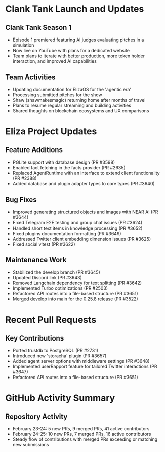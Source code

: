 # Clank Tank Launch and Updates

## Clank Tank Season 1
- Episode 1 premiered featuring AI judges evaluating pitches in a simulation
- Now live on YouTube with plans for a dedicated website
- Team plans to iterate with better production, more token holder interaction, and improved AI capabilities

## Team Activities
- Updating documentation for ElizaOS for the 'agentic era'
- Processing submitted pitches for the show
- Shaw (shawmakesmagic) returning home after months of travel
- Plans to resume regular streaming and building activities
- Shared thoughts on blockchain ecosystems and UX comparisons

# Eliza Project Updates

## Feature Additions
- PGLite support with database design (PR #3598)
- Enabled fact fetching in the facts provider (PR #2635)
- Replaced AgentRuntime with an interface to extend client functionality (PR #2388)
- Added database and plugin adapter types to core types (PR #3640)

## Bug Fixes
- Improved generating structured objects and images with NEAR AI (PR #3644)
- Fixed Telegram E2E testing and group chat issues (PR #3624)
- Handled short text items in knowledge processing (PR #3652)
- Fixed plugins documentation formatting (PR #3649)
- Addressed Twitter client embedding dimension issues (PR #3625)
- Fixed social vitest (PR #3622)

## Maintenance Work
- Stabilized the develop branch (PR #3645)
- Updated Discord link (PR #3643)
- Removed Langchain dependency for text splitting (PR #3642)
- Implemented Turbo optimizations (PR #2503)
- Refactored API routes into a file-based structure (PR #3651)
- Merged develop into main for the 0.25.8 release (PR #3522)

# Recent Pull Requests

## Key Contributions
- Ported trustdb to PostgreSQL (PR #2731)
- Introduced new 'storacha' plugin (PR #3657)
- Added agent server options with middleware settings (PR #3648)
- Implemented userRapport feature for tailored Twitter interactions (PR #3647)
- Refactored API routes into a file-based structure (PR #3651)

# GitHub Activity Summary

## Repository Activity
- February 23-24: 5 new PRs, 9 merged PRs, 41 active contributors
- February 24-25: 10 new PRs, 7 merged PRs, 16 active contributors
- Steady flow of contributions with merged PRs exceeding or matching new submissions
